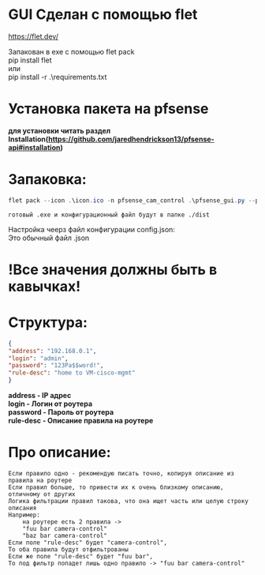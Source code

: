 # GUI Сделан с помощью flet  
https://flet.dev/  

Запакован в exe с помощью flet pack  
    pip install flet  
    или  
    pip install -r .\requirements.txt  

# Установка пакета на pfsense  

__для установки читать раздел Installation(https://github.com/jaredhendrickson13/pfsense-api#installation)__    



#   Запаковка:
```powershell
flet pack --icon .\icon.ico -n pfsense_cam_control .\pfsense_gui.py --product-name "pfsense_cam_control" --product-version "0.7" --file-version "0.7" --file-description "Pfsense camera control" --copyright "https://github.com/poshl9k"
```
    готовый .exe и конфигурационный файл будут в папке ./dist

Настройка чеерз файл конфигурации config.json:  
    Это обычный файл .json  
#    !Все значения должны быть в кавычках!  
#    Структура:
```json
{
"address": "192.168.0.1",
"login": "admin",
"password": "123Pa$$word!",
"rule-desc": "home to VM-cisco-mgmt"
}
```
__address - IP адрес__  
__login - Логин от роутера__  
__password - Пароль от роутера__  
__rule-desc - Описание правила на роутере__  

# Про описание:
    Если правило одно - рекомендую писать точно, копируя описание из правила на роутере
    Если правил больше, то привеcти их к очень близкому описанию, отличному от других
    Логика фильтрации правил такова, что она ищет часть или целую строку описания
    Например:
        на роутере есть 2 правила ->
        "fuu bar camera-control"
        "baz bar camera-control"
    Если поле "rule-desc" будет "camera-control",
    То оба правила будут отфильтрованы 
    Если же поле "rule-desc" будет "fuu bar",
    То под фильтр попадет лишь одно правило -> "fuu bar camera-control"


        

